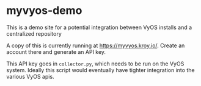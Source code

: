 # myvyos-demo
This is a demo site for a potential integration between VyOS installs and a centralized repository

A copy of this is currently running at https://myvyos.kroy.io/. Create an account there and generate an API key.  

This API key goes in `collector.py`, which needs to be run on the VyOS system.  Ideally this script would eventually have tighter integration into the various VyOS apis.
